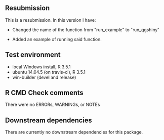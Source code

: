 ## Resubmission
This is a resubmission. In this version I have:

* Changed the name of the function from "run_example" to "run_qgshiny"

* Added an example of running said function.



## Test environment
* local Windows install, R 3.5.1
* ubuntu 14.04.5 (on travis-ci), R 3.5.1
* win-builder (devel and release)


## R CMD Check comments
There were no ERRORs, WARNINGs, or NOTEs


## Downstream dependencies
There are currently no downstream dependencies for this package.
